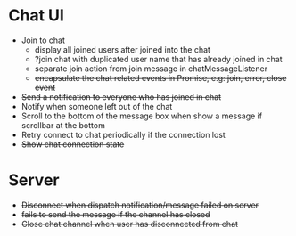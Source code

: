 # Chat UI
- Join to chat 
    - display all joined users after joined into the chat
    - ?join chat with duplicated user name that has already joined in chat
    - ~~separate join action from join message in chatMessageListener~~
    - ~~encapsulate the chat related events in Promise, e.g: join, error, close event~~
- ~~Send a notification to everyone who has joined in chat~~
- Notify when someone left out of the chat
- Scroll to the bottom of the message box when show a message if scrollbar at the bottom
- Retry connect to chat periodically if the connection lost
- ~~Show chat connection state~~


# Server
- ~~Disconnect when dispatch notification/message failed on server~~
- ~~fails to send the message if the channel has closed~~
- ~~Close chat channel when user has disconnected from chat~~
